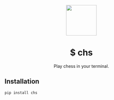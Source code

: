 <div align="center">
  <img width="100" src="meta/logo.png" />
  <h1>$ chs</h1>
  <p>Play chess in your terminal.</p>
</div>

## Installation

```
pip install chs
```
